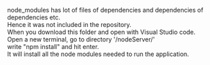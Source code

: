 node_modules has lot of files of dependencies and dependencies of dependencies etc.  
Hence it was not included in the repository.  
When you download this folder and open with Visual Studio code.  
Open a new terminal, go to directory '/nodeServer/'  
write "npm install" and hit enter.  
It will install all the node modules needed to run the application.
